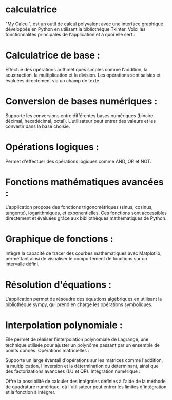 # calculatrice


"My Calcul", est un outil de calcul polyvalent avec une interface graphique développée en Python en utilisant la bibliothèque Tkinter. Voici les fonctionnalités principales de l'application et à quoi elle sert :

   # Calculatrice de base :

Effectue des opérations arithmétiques simples comme l'addition, la soustraction, la multiplication et la division.
Les opérations sont saisies et évaluées directement via un champ de texte.
  #  Conversion de bases numériques :

Supporte les conversions entre différentes bases numériques (binaire, décimal, hexadécimal, octal).
L'utilisateur peut entrer des valeurs et les convertir dans la base choisie.
   # Opérations logiques :

Permet d'effectuer des opérations logiques comme AND, OR et NOT.
   # Fonctions mathématiques avancées :

L'application propose des fonctions trigonométriques (sinus, cosinus, tangente), logarithmiques, et exponentielles.
Ces fonctions sont accessibles directement et évaluées grâce aux bibliothèques mathématiques de Python.
  #  Graphique de fonctions :

Intègre la capacité de tracer des courbes mathématiques avec Matplotlib, permettant ainsi de visualiser le comportement de fonctions sur un intervalle défini.
  #  Résolution d'équations :

L'application permet de résoudre des équations algébriques en utilisant la bibliothèque sympy, qui prend en charge les opérations symboliques.
  #  Interpolation polynomiale :

Elle permet de réaliser l'interpolation polynomiale de Lagrange, une technique utilisée pour ajuster un polynôme passant par un ensemble de points donnés.
    Opérations matricielles :

Supporte un large éventail d'opérations sur les matrices comme l'addition, la multiplication, l'inversion et la détermination du déterminant, ainsi que des factorizations avancées (LU et QR).
    Intégration numérique :

Offre la possibilité de calculer des intégrales définies à l'aide de la méthode de quadrature numérique, où l'utilisateur peut entrer les limites d'intégration et la fonction à intégrer.
